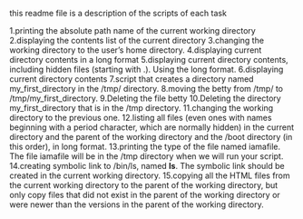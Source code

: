 this readme file is a description of the scripts of each task

1.printing the absolute path name of the current working directory
2.displaying the contents list of the current directory
3.changing  the working directory to the user’s home directory.
4.displaying current directory contents in a long format
5.displaying current directory contents, including hidden files (starting with .). Using the long format.
6.displaying  current directory contents
7.script that creates a directory named my_first_directory in the /tmp/ directory.
8.moving the betty from /tmp/ to /tmp/my_first_directory.
9.Deleting the file betty
10.Deleting the directory my_first_directory that is in the /tmp directory.
11.changing the working directory to the previous one.
12.listing all files (even ones with names beginning with a period character, which are normally hidden) in the current directory and the parent of the working directory and the /boot directory (in this order), in long format.
13.printing  the type of the file named iamafile. The file iamafile will be in the /tmp directory when we will run your script.
14.creating  symbolic link to /bin/ls, named __ls__. The symbolic link should be created in the current working directory.
15.copying  all the HTML files from the current working directory to the parent of the working directory, but only copy files that did not exist in the parent of the working directory or were newer than the versions in the parent of the working directory.

